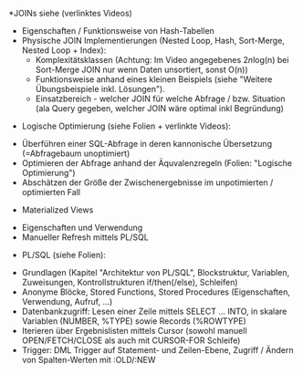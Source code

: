 *JOINs siehe (verlinktes Videos)
- Eigenschaften / Funktionsweise von Hash-Tabellen
- Physische JOIN Implementierungen (Nested Loop, Hash, Sort-Merge, Nested Loop + Index):
    - Komplexitätsklassen (Achtung: Im Video angegebenes 2*n*log(n) bei Sort-Merge JOIN nur wenn Daten unsortiert, sonst O(n))
    - Funktionsweise anhand eines kleinen Beispiels (siehe "Weitere Übungsbeispiele inkl. Lösungen").
    - Einsatzbereich - welcher JOIN für welche Abfrage / bzw. Situation (ala Query gegeben, welcher JOIN wäre optimal inkl Begründung)

* Logische Optimierung (siehe Folien + verlinkte Videos):
- Überführen einer SQL-Abfrage in deren kannonische Übersetzung (=Abfragebaum unoptimiert)
- Optimieren der Abfrage anhand der Äquvalenzregeln (Folien: "Logische Optimierung")
- Abschätzen der Größe der Zwischenergebnisse im unpotimierten / optimierten Fall

* Materialized Views
- Eigenschaften und Verwendung
- Manueller Refresh mittels PL/SQL

* PL/SQL (siehe Folien):
- Grundlagen (Kapitel "Architektur von PL/SQL", Blockstruktur, Variablen, Zuweisungen, Kontrollstrukturen if/then(/else), Schleifen)
- Anonyme Blöcke, Stored Functions, Stored Procedures (Eigenschaften, Verwendung, Aufruf, ...)
- Datenbankzugriff: Lesen einer Zeile mittels SELECT ... INTO, in skalare Variablen (NUMBER, %TYPE) sowie Records (%ROWTYPE)
- Iterieren über Ergebnislisten mittels Cursor (sowohl manuell OPEN/FETCH/CLOSE als auch mit CURSOR-FOR Schleife)
- Trigger: DML Trigger auf Statement- und Zeilen-Ebene, Zugriff / Ändern von Spalten-Werten mit :OLD/:NEW
